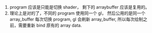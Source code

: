1. program 应该是只能是切换 shader， 剩下的 arraybuffer 应该是复用的。
2. 理论上是对的了，不同的 program 使用同一个 gl， 然后公用的是同一个 array_buffer
每次切换 program, gl 会刷新 array_buffer, 所以每次绘制之前，需要重新 bind 原有的 array data.